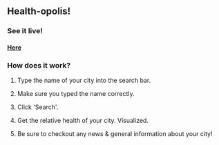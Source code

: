 ## Health-opolis!

### See it live!

#### [Here](https://zempo.github.io/portfolio/)

### How does it work?

1. Type the name of your city into the search bar.

2. Make sure you typed the name correctly.

3. Click 'Search'.

4. Get the relative health of your city. Visualized.

5. Be sure to checkout any news & general information about your city! 

